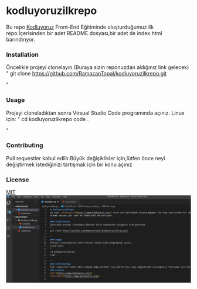 # kodluyoruzilkrepo
Bu repo  [Kodluyoruz](https://www.kodluyoruz.org/) Front-End Eğitiminde oluşturduğumuz ilk repo.İçerisinden bir adet
README dosyası,bir adet de index.html barındırıyor.

### Installation
Öncelikle projeyi clonelayın.(Buraya sizin reponuzdan aldığınız link gelecek)
"
git clone https://github.com/RamazanTopal/kodluyoruzilkrepo.git

"
### Usage
Projeyi cloneladıktan sonra Virsual Studio Code programında açınız.
Linux için:
"
cd kodluyoruzilkrepo
code .

"
### Contributing
Pull requestler kabul edilir.Büyük değişiklikler için,lütfen önce neyi değiştirmek istediğinizi tartışmak için bir konu açınız
### License
[MIT](https://www.kodluyoruz.org/)
![projemiz](projemiz.png)
